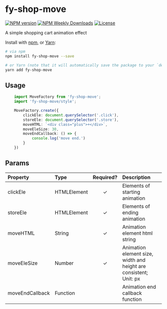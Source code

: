 # fy-shop-move

[![NPM version](https://badgen.net/npm/v/fy-shop-move)](https://www.npmjs.com/package/fy-shop-move)
[![NPM Weekly Downloads](https://badgen.net/npm/dw/fy-shop-move)](https://www.npmjs.com/package/fy-shop-move)
[![License](https://badgen.net/npm/license/fy-shop-move)](https://www.npmjs.com/package/fy-shop-move)

A simple shopping cart animation effect

Install with [npm](https://www.npmjs.com/), or [Yarn](https://yarnpkg.com/):

```bash
# via npm
npm install fy-shop-move --save

# or Yarn (note that it will automatically save the package to your `dependencies` in `package.json`)
yarn add fy-shop-move
```

## Usage

```typescript
    import MoveFactory from 'fy-shop-move';
    import 'fy-shop-move/style';

    MoveFactory.create({
        clickEle: document.querySelector('.click'),
        storeEle: document.querySelector('.store'),
        moveHTML: `<div class="plus">+</div>`,
        moveEleSize: 30,
        moveEndCallback: () => {
            console.log('move end.')
        }
    })

```
## Params
| Property | Type | Required? | Description |
|:---|:---|:---:|:---|
| clickEle | HTMLElement | ✓ | Elements of starting animation |
| storeEle | HTMLElement | ✓ | Elements of ending animation |
| moveHTML | String | ✓ | Animation element html string |
| moveEleSize | Number | ✓ | Animation element size, width and height are consistent; Unit: px |
| moveEndCallback | Function |  | Animation end callback function |


